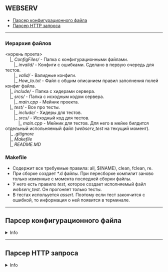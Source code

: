 ## WEBSERV

- [Парсер конфигурационного файла](#парсер-конфигурационного-файла)
- [Парсер HTTP запроса](#парсер-http-запроса)

***

### Иерархия файлов
<корень проета>\
&emsp;|_ *ConfigFiles/* - Папка с конфигурационными файлами.\
&emsp;&emsp;|_ *invalid/* - Конфиги с ошибками. Сделано в первую очередь для тестов.\
&emsp;&emsp;|_ *valid/* - Валидные конфиги.\
&emsp;&emsp;|_ *How_to.txt* - Файл с общим описанием правил заполнения полей конфиг файла.\
&emsp;|_ *include/* - Папка с хидерами сервера.\
&emsp;|_ *srcs/* - Папка с исходным кодом сервера.\
&emsp;&emsp;|_ *main.cpp* - Мейник проекта.\
&emsp;|_ *test/* - Все про тесты.\
&emsp;&emsp;|_ *include/* - Хидеры для тестов.\
&emsp;&emsp;|_ *srcs/* - Исходный код для тестов.\
&emsp;&emsp;&emsp;|_ *main.cpp* - Мейник для тестов. Для него в мейке билдится отдельный испольняемый файл (*webserv_test* на текущий момент).\
&emsp;|_ *.gitignore*\
&emsp;|_ *Makefile*\
&emsp;|_ *README.MD*

### Makefile
- Содержит все требуемые правила: all, $(NAME), clean, fclean, re.
- При сборке создает *.d файлы. При пересборке компилит заново только изменные с момента последней сборки файлы.
- У него есть правило *test*, которое создает исполняемый файл *webserv_test*. Он прогоняет только тесты.
- В тестах испольуется *assert*. Поэтому если тест закончится с ошибкой, то информация о ней появится в терминале.

***

## Парсер конфигурационного файла

<details><summary>Info</summary>

### Классы
- *Parser* - оболочка вокруг класса *Configuration* для получения доступа к данным конфигурационного файла. 
- *Configuration* - Основной класс парсера. Содержит в себе всю информацию из конфигурационного файла.
- *ServerConfiguration* - Хранит информацию об очередном сервере, которая состоит из конфигов самого сервера и ряда роутов.
- *RouteConfiguration* - Собственно, роут. Их может быть ноль или более в рамках одного сервера.
- *Wrapper* - Класс-оболочка вокруг полей классов парсера. Хранит в себе содержимое поле и его состояние (определено/не определено).
- *ConfigurationHost* - Хранит информацию о хосте. Имеет метод *toString()*, который возращает строковое представление IP адреса.
- *Container* - Собственный простенький контейнер, построенный по аналогии с вектором.
- *Exception* - Базовый класс-исключение для парсера. Его объект или любой его наследник могут быть пойманы через ***catch (Exception&)***. Все его наследники названы в честь одноименных классов парсера:
    - *ConfigurationHostException*
    - *ConfigurationException*
    - *ServerException*
    - *RouteException*
    - *WrapperException*
    - *ContainerException*

### В общем и целом
- Основной точкой входа в содержимое распершенного файла является класс *Parser*. Это - оболочка вокруг класса *Configuration*.
- Все вспомогательные классы (все, кроме класса *Parser*) помещены в namespace *configuration*.
- Если класс имеет геттер для какого-то элемента, то этот метод может выбросить одноименное с этим классом исключение при условии, что предварительно для этого же элемента не был вызван сеттер. Например, класс *ServerConfiguration* имеет метод *getServerName()*, который выкинет исключение, если до этого не был вызван метод *setServerName()*.
- У класса *Parser* есть метод *parseFile()*, который принимает путь к конфигурационному файлу и парсит его. Может выбросить исключение, если файл невалидный, или его не удалось открыть.
- *Parser* имеет перегрузку оператора *->* и метод *getConfiguration()*. Они оба возвращают **константную** ссылку на объект класса *Configuration*.

### Структура конфигурационного файла
// Начало сервера.\
{

&emsp;// Номер порта. Число в диапазоне 0-65535.\
&emsp;port:            80;                 [1]

&emsp;// IP хоста. 4 числа 0-255, разделенных точками.\
&emsp;host:            127.0.0.1;          [1]

&emsp;// Имя хоста.\
&emsp;server_name:     SERVER_NAME;        [0-1]

&emsp;// Массив страниц с информацией об ошибках.\
&emsp;error_pages:     path1,path2;        [1]

&emsp;// Размер тела сообщения. Число > 0. По умолчанию 0.\
&emsp;body_size:       10000000;           [1]
    
&emsp;// Начало роута.\
&emsp;[
&emsp;&emsp;// Массив методов роута.\
&emsp;&emsp;methods:             GET,POST,DELETE;    [1](GET POST DELETE)

&emsp;&emsp;// HTTP redirection.\
&emsp;&emsp;redir:               path1;              [1]

&emsp;&emsp;// Путь к корневой папке роута.\
&emsp;&emsp;dir:                 path1;              [1] 

&emsp;&emsp;// Обрабатываем или нет обращение к дериктории. По умолчанию false.\
&emsp;&emsp;dir_listening:       true/false;         [0-1] 

&emsp;&emsp;// Путь к странице-ответу, если запрос был к дериктории.\
&emsp;&emsp;def_if_dir:          path1;              [0-1] 

&emsp;&emsp;// Путь к CGI скрипту.\
&emsp;&emsp;cgi_script:          path1;              [0-1] 

&emsp;&emsp;// Путь к CGI бинарнику.\
&emsp;&emsp;cgi_bin:             path;               [0-1] 

&emsp;&emsp;// Имеет ли возможность роут сохранять загружаемые файлы. По умолчанию false.\
&emsp;&emsp;save_files:          true/false;         [0-1] 

&emsp;&emsp;// Путь, куда роут будет сохранять загружаемые файлы.\
&emsp;&emsp;save_to:             path1;              [0-1]

&emsp;// Конец роута.\
&emsp;]

// Конец сервера.\
} 

### Правила составления конфигурационного файла
- Обязательные поля **сервера**:
    - port
    - host
    - error_pages
    - body_size
- Обязательные поля **роута**:
    - methods
    - redir
    - dir
- Дополнительные требования к **роуту**:
    - если *dir_listening* == *true*, то должно быть определено значение *def_if_dir*
    - если *save_files* == *true*, то должно быть определено значение *save_to*
    - если определен *cgi_script*, то должен быть определен *cgi_bin*

### Что осталось сделать
- ~~unsigned char -> uint8_t~~
- Определить обязательные и необязательные параметры в конфигурационном файле.
- Значения по умолчанию для необязательных полей.
- ~~Валидаторы для сервера и роута.~~
- ~~Код ошибки для исключения.~~
- Добавить коды ошибок в места инициализации исключений.
- Таблица с описаниями кодов ошибок.
- Генератор html страницы по коду и сообщению исключения.
- ~~Исключение на конструктор хоста с числами.~~
- ~~Геттер сервера по хосту и/или порту.~~
- ~~Регистр тайпдефов.~~
- ~~Возможность роута сохранять файлы + путь для сохранения.~~
- ~~Исключения для сеттеров объектов в статусе done.~~
- ~~Typedef для исключений.~~
- ~~Константные ссылки для геттеров.~~
- Общие значения у сервера и роута.
- ~~Хранилище уникальных пар [IP, port].~~

</details>

****

## Парсер HTTP запроса

<details><summary>Info</summary>

TBD

</details>
